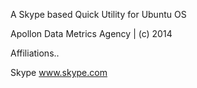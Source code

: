 A Skype based Quick Utility for Ubuntu OS

Apollon Data Metrics Agency | (c) 2014

Affiliations..

Skype
www.skype.com

